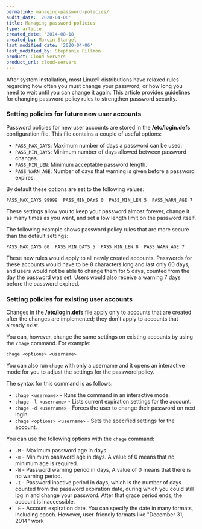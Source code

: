 ```yaml
---
permalink: managing-password-policies/
audit_date: '2020-04-06'
title: Managing password policies
type: article
created_date: '2014-08-18'
created_by: Marcin Stangel
last_modified_date: '2020-04-06'
last_modified_by: Stephanie Fillmon
product: Cloud Servers
product_url: cloud-servers
---
```


After system installation, most Linux&reg; distributions have
relaxed rules regarding how often you must change your password, or how
long you need to wait until you can change it again. This article
provides guidelines for changing password policy rules to strengthen
password security.

### Setting policies for future new user accounts

Password policies for new user accounts are
stored in the **/etc/login.defs** configuration file. This file contains
a couple of useful options:

- `PASS_MAX_DAYS`: Maximum number of days a password can be used.
- `PASS_MIN_DAYS`: Minimum number of days allowed between password changes.
- `PASS_MIN_LEN`: Minimum acceptable password length.
- `PASS_WARN_AGE`: Number of days that warning is given before a password expires.

By default these options are set to the following values:

    PASS_MAX_DAYS 99999  PASS_MIN_DAYS 0  PASS_MIN_LEN 5  PASS_WARN_AGE 7

These settings allow you to keep your password almost
forever, change it as many times as you want, and set a
low length limit on the password itself.

The following example shows password policy rules that are more secure than
the default settings:

    PASS_MAX_DAYS 60  PASS_MIN_DAYS 5  PASS_MIN_LEN 8  PASS_WARN_AGE 7

These new rules would apply to all newly created accounts. Passwords for
these accounts would have to be 8 characters long and last only 60 days,
and users would not be able to change them for 5 days, counted from the
day the password was set. Users would also receive a warning 7 days
before the password expired.

### Setting policies for existing user accounts

Changes in the **/etc/login.defs** file apply only to accounts that are
created after the changes are implemented; they don't apply to accounts
that already exist.

You can, however, change the same settings on existing accounts by
using the `chage` command. For example:

    chage <options> <username>

You can also run `chage` with only a username and it opens an interactive mode
for you to adjust the settings for the password policy.

The syntax for this command is as follows:

-   `chage <username>` - Runs the command in an interactive mode.
-   `chage -l <username>` - Lists current expiration settings for
    the account.
-   `chage -d <username>` - Forces the user to change their password on
    next login.
-   `chage <options> <username>` - Sets the specified settings for
    the account.

You can use the following options with the `chage` command:

- `-M` - Maximum password age in days.
- `-m` - Minimum password age in days. A value of 0 means that no
  minimum age is required.
- `-W` - Password warning period in days, A value of 0 means that
  there is no warning period.
- `-I` - Password inactive period in days, which is the number of days
  counted from the password expiration date, during which you could
  still log in and change your password. After that grace period ends,
  the account is inaccessible.
- `-E` - Account expiration date. You can specify the date in many
  formats, including epoch. However, user-friendly formats like
  "December 31, 2014" work
